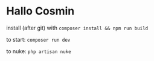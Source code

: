 # Hallo Cosmin

install (after git) with
`composer install && npm run build`

to start:
`composer run dev`

to nuke:
`php artisan nuke`
